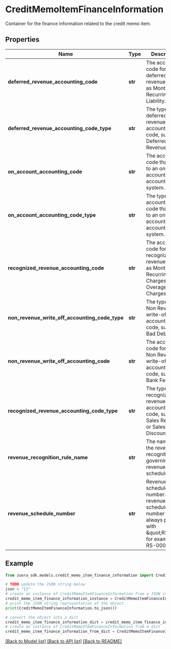 # CreditMemoItemFinanceInformation

Container for the finance information related to the credit memo item. 

## Properties

Name | Type | Description | Notes
------------ | ------------- | ------------- | -------------
**deferred_revenue_accounting_code** | **str** | The accounting code for the deferred revenue, such as Monthly Recurring Liability. | [optional] 
**deferred_revenue_accounting_code_type** | **str** | The type of the deferred revenue accounting code, such as Deferred Revenue.  | [optional] 
**on_account_accounting_code** | **str** | The accounting code that maps to an on account in your accounting system.  | [optional] 
**on_account_accounting_code_type** | **str** | The type of the accounting code that maps to an on account in your accounting system. | [optional] 
**recognized_revenue_accounting_code** | **str** | The accounting code for the recognized revenue, such as Monthly Recurring Charges or Overage Charges. | [optional] 
**non_revenue_write_off_accounting_code_type** | **str** | The type of the Non Revenue write-off accounting code, such as Bad Debt | [optional] 
**non_revenue_write_off_accounting_code** | **str** | The accounting code for the Non Revenue write-off accounting code, such as Bank Fee. | [optional] 
**recognized_revenue_accounting_code_type** | **str** | The type of the recognized revenue accounting code, such as Sales Revenue or Sales Discount.  | [optional] 
**revenue_recognition_rule_name** | **str** | The name of the revenue recognition rule governing the revenue schedule.  | [optional] 
**revenue_schedule_number** | **str** | Revenue schedule number. The revenue schedule number is always prefixed with \&quot;RS\&quot;, for example, RS-00000001. | [optional] 

## Example

```python
from zuora_sdk.models.credit_memo_item_finance_information import CreditMemoItemFinanceInformation

# TODO update the JSON string below
json = "{}"
# create an instance of CreditMemoItemFinanceInformation from a JSON string
credit_memo_item_finance_information_instance = CreditMemoItemFinanceInformation.from_json(json)
# print the JSON string representation of the object
print(CreditMemoItemFinanceInformation.to_json())

# convert the object into a dict
credit_memo_item_finance_information_dict = credit_memo_item_finance_information_instance.to_dict()
# create an instance of CreditMemoItemFinanceInformation from a dict
credit_memo_item_finance_information_from_dict = CreditMemoItemFinanceInformation.from_dict(credit_memo_item_finance_information_dict)
```
[[Back to Model list]](../README.md#documentation-for-models) [[Back to API list]](../README.md#documentation-for-api-endpoints) [[Back to README]](../README.md)


